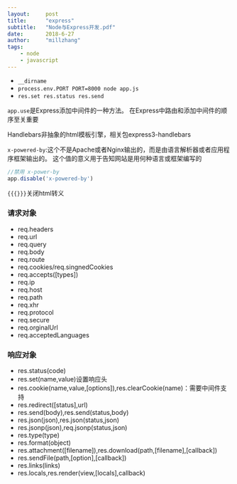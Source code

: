 ```yaml
---
layout:     post
title:      "express"
subtitle:   "Node与Express开发.pdf"
date:       2018-6-27
author:     "millzhang"
tags:
    - node
    - javascript
---
```



* `__dirname`
* `process.env.PORT PORT=8000 node app.js`
* `res.set res.status res.send`

`app.use`是Express添加中间件的一种方法。
在Express中路由和添加中间件的顺序至关重要


Handlebars非抽象的html模板引擎，相关包express3-handlebars

`x-powered-by`:这个不是Apache或者Nginx输出的，而是由语言解析器或者应用程序框架输出的。
这个值的意义用于告知网站是用何种语言或框架编写的

```js
//禁用 x-power-by
app.disable('x-powered-by')
```

`{{{}}}`关闭html转义

### 请求对象

* req.headers
* req.url
* req.query
* req.body
* req.route
* req.cookies/req.singnedCookies 
* req.accepts([types])
* req.ip
* req.host
* req.path
* req.xhr
* req.protocol
* req.secure
* req.orginalUrl
* req.acceptedLanguages

### 响应对象

* res.status(code)
* res.set(name,value)设置响应头
* res.cookie(name,value,[options]),res.clearCookie(name)：需要中间件支持
* res.redirect([status],url) 
* res.send(body),res.send(status,body) 
* res.json(json),res.json(status,json) 
* res.jsonp(json),req.jsonp(status,json) 
* res.type(type)
* res.format(object) 
* res.attachment([filename]),res.download(path,[filename],[callback])
* res.sendFile(path,[option],[callback]) 
* res.links(links) 
* res.locals,res.render(view,[locals],callback) 